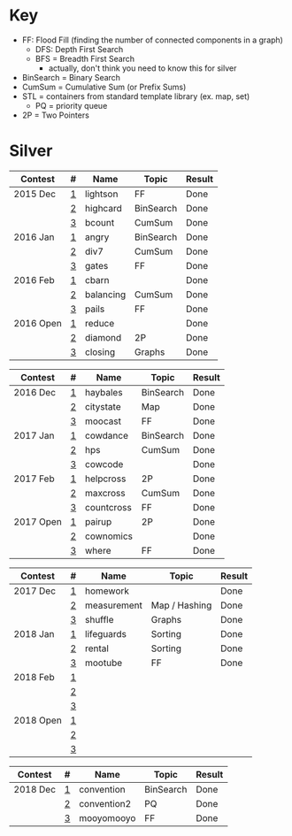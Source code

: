 # Key

 * FF: Flood Fill (finding the number of connected components in a graph)
   * DFS: Depth First Search
   * BFS = Breadth First Search
     * actually, don't think you need to know this for silver
 * BinSearch = Binary Search
 * CumSum = Cumulative Sum (or Prefix Sums)
 * STL = containers from standard template library (ex. map, set)
 	* PQ = priority queue
 * 2P = Two Pointers

#  Silver

| Contest   | #                                                               | Name          | Topic                                  | Result |
| --------- | --------------------------------------------------------------- | ------------- | -------------------------------------- | ------ |
| 2015 Dec  | [1](http://www.usaco.org/index.php?page=viewproblem2&cpid=570)  | lightson      | FF                                     | Done   |
|           | [2](http://www.usaco.org/index.php?page=viewproblem2&cpid=571)  | highcard      | BinSearch                              | Done   |
|           | [3](http://www.usaco.org/index.php?page=viewproblem2&cpid=572)  | bcount        | CumSum                                 | Done   |
| 2016 Jan  | [1](http://www.usaco.org/index.php?page=viewproblem2&cpid=594)  | angry         | BinSearch                              | Done   |
|           | [2](http://www.usaco.org/index.php?page=viewproblem2&cpid=595)  | div7          | CumSum                                 | Done   |
|           | [3](http://www.usaco.org/index.php?page=viewproblem2&cpid=596)  | gates         | FF                                     | Done   |
| 2016 Feb  | [1](http://www.usaco.org/index.php?page=viewproblem2&cpid=618)  | cbarn         |                                        | Done   |
|           | [2](http://www.usaco.org/index.php?page=viewproblem2&cpid=619)  | balancing     | CumSum                                 | Done   |
|           | [3](http://www.usaco.org/index.php?page=viewproblem2&cpid=620)  | pails         | FF                                     | Done   |
| 2016 Open | [1](http://www.usaco.org/index.php?page=viewproblem2&cpid=642)  | reduce        |                                        | Done   |
|           | [2](http://www.usaco.org/index.php?page=viewproblem2&cpid=643)  | diamond       | 2P                                     | Done   |
|           | [3](http://www.usaco.org/index.php?page=viewproblem2&cpid=644)  | closing       | Graphs                                 | Done   |

| Contest   | #                                                               | Name          | Topic                                  | Result |
| --------- | --------------------------------------------------------------- | ------------- | -------------------------------------- | ------ |
| 2016 Dec  | [1](http://www.usaco.org/index.php?page=viewproblem2&cpid=666)  | haybales      | BinSearch                              | Done   |
|           | [2](http://www.usaco.org/index.php?page=viewproblem2&cpid=667)  | citystate     | Map                                    | Done   |
|           | [3](http://www.usaco.org/index.php?page=viewproblem2&cpid=668)  | moocast       | FF                                     | Done   |
| 2017 Jan  | [1](http://www.usaco.org/index.php?page=viewproblem2&cpid=690)  | cowdance      | BinSearch                              | Done   |
|           | [2](http://www.usaco.org/index.php?page=viewproblem2&cpid=691)  | hps           | CumSum                                 | Done   |
|           | [3](http://www.usaco.org/index.php?page=viewproblem2&cpid=692)  | cowcode       |                                        | Done   |
| 2017 Feb  | [1](http://www.usaco.org/index.php?page=viewproblem2&cpid=714)  | helpcross     | 2P                                     | Done   |
|           | [2](http://www.usaco.org/index.php?page=viewproblem2&cpid=715)  | maxcross      | CumSum                                 | Done   |
|           | [3](http://www.usaco.org/index.php?page=viewproblem2&cpid=716)  | countcross    | FF                                     | Done   |
| 2017 Open | [1](http://www.usaco.org/index.php?page=viewproblem2&cpid=738)  | pairup        | 2P                                     | Done   |
|           | [2](http://www.usaco.org/index.php?page=viewproblem2&cpid=739)  | cownomics     |                                        | Done   |
|           | [3](http://www.usaco.org/index.php?page=viewproblem2&cpid=740)  | where         | FF                                     | Done   |

| Contest   | #                                                               | Name          | Topic                                  | Result |
| --------- | --------------------------------------------------------------- | ------------- | -------------------------------------- | ------ |
| 2017 Dec  | [1](http://www.usaco.org/index.php?page=viewproblem2&cpid=762)  | homework      |                                        | Done   |
|           | [2](http://www.usaco.org/index.php?page=viewproblem2&cpid=763)  | measurement   | Map / Hashing                          | Done   |
|           | [3](http://www.usaco.org/index.php?page=viewproblem2&cpid=764)  | shuffle       | Graphs                                 | Done   |
| 2018 Jan  | [1](http://www.usaco.org/index.php?page=viewproblem2&cpid=786)  | lifeguards    | Sorting                                | Done   |
|           | [2](http://www.usaco.org/index.php?page=viewproblem2&cpid=787)  | rental        | Sorting                                | Done   |
|           | [3](http://www.usaco.org/index.php?page=viewproblem2&cpid=788)  | mootube       | FF                                     | Done   |
| 2018 Feb  | [1](http://www.usaco.org/index.php?page=viewproblem2&cpid=810)  |               |                                        |        |
|           | [2](http://www.usaco.org/index.php?page=viewproblem2&cpid=811)  |               |                                        |        |
|           | [3](http://www.usaco.org/index.php?page=viewproblem2&cpid=812)  |               |                                        |        |
| 2018 Open | [1](http://www.usaco.org/index.php?page=viewproblem2&cpid=834)  |               |                                        |        |
|           | [2](http://www.usaco.org/index.php?page=viewproblem2&cpid=835)  |               |                                        |        |
|           | [3](http://www.usaco.org/index.php?page=viewproblem2&cpid=836)  |               |                                        |        |

| Contest   | #                                                               | Name          | Topic                                  | Result |
| --------- | --------------------------------------------------------------- | ------------- | -------------------------------------- | ------ |
| 2018 Dec  | [1](http://www.usaco.org/index.php?page=viewproblem2&cpid=858)  | convention    | BinSearch                              | Done   |
|           | [2](http://www.usaco.org/index.php?page=viewproblem2&cpid=859)  | convention2   | PQ                                     | Done   |
|           | [3](http://www.usaco.org/index.php?page=viewproblem2&cpid=860)  | mooyomooyo    | FF                                     | Done   |
